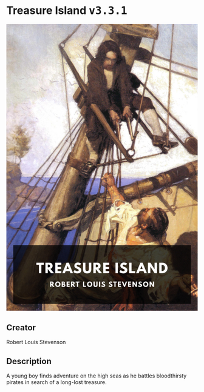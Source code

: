 
# Treasure Island <kbd>v3.3.1</kbd>

<center>
  <img src="./cover-1024.jpg"/>
</center>

## Creator
Robert Louis Stevenson

## Description
A young boy finds adventure on the high seas as he battles bloodthirsty pirates in search of a long-lost treasure.
